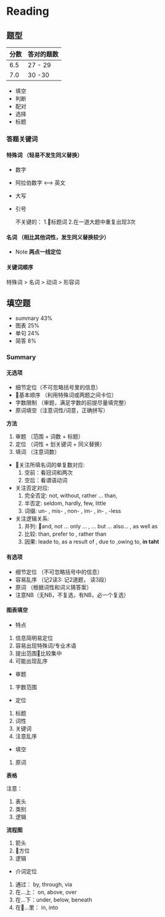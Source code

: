# Reading

## 题型

| 分数 | 答对的题数 |
| --- | --- |
| 6.5 | 27 - 29 |
| 7.0 | 30 -30 |

* 填空
* 判断
* 配对
* 选择
* 标题

### 答题关键词

#### 特殊词 （轻易不发生同义替换）
* 数字
* 阿拉伯数字 <--> 英文
* 大写
* 引号

  不关键的： 1.标题词 2.在一道大题中重复出现3次
#### 名词 （相比其他词性，发生同义替换较少）

* Note **两点一线定位**

#### 关键词顺序
 
特殊词 > 名词 > 动词 > 形容词

## 填空题

* summary  43%
* 图表   25%
* 单句   24% 
* 简答   8%

### Summary

#### 无选项

* 细节定位（不可忽略括号里的信息）
* 基本顺序 （利用特殊词或两题之间卡位）
* 字数限制 （审题，满足字数的前提尽量填完整）
* 原词填空（注意词性/词意，正确拼写）

**方法**
 1. 审题 （范围 + 词数 + 标题）
 2. 定位 （词性 + 划关键词 + 同义替换）
 3. 填词 （注意词数）

 * 关注所填名词的单复数对应:
   1. 空前：看冠词和两次
   2. 空后：看谓语动词
* 关注否定对应:
   1. 完全否定: not, without, rather ... than,
   2. 半否定: seldom, hardly, few, little
   3. 词缀: un- , mis- , non- , im- , in- , -less
* 关注逻辑关系:
   1. 并列: and, not ... only ... , ... but ... also... , as well as
   2. 比较: than, prefer to , rather than
   3. 因果: leade to, as a result of , due to ,owing to,  **in taht**

#### 有选项

* 细节定位 （不可忽略括号中的信息）
* 容易乱序 （记2读3: 记2道题， 读3段）
* 原词 （根据词性和词义猜答案）
* 注意NB（无NB，不复选，有NB，必一个复选）

#### 图表填空

* 特点
 1. 信息简明易定位
 2. 容易出现特殊词/专业术语
 3. 提出范围比较集中
 4. 可能出现乱序

* 审题
 1. 字数范围

* 定位
 1. 标题
 2. 词性
 3. 关键词
 4. 注意乱序

* 填空
 1. 原词

**表格**
 
 注意：
 1. 表头
 2. 类别
 3. 逻辑

**流程图**
 1. 箭头
 2. 方位
 3. 逻辑

* 介词定位
1. 通过： by, through, via
2. 在...上： on, above, over 
3. 在...下：under, below, beneath
4. 在...里： in, into
  